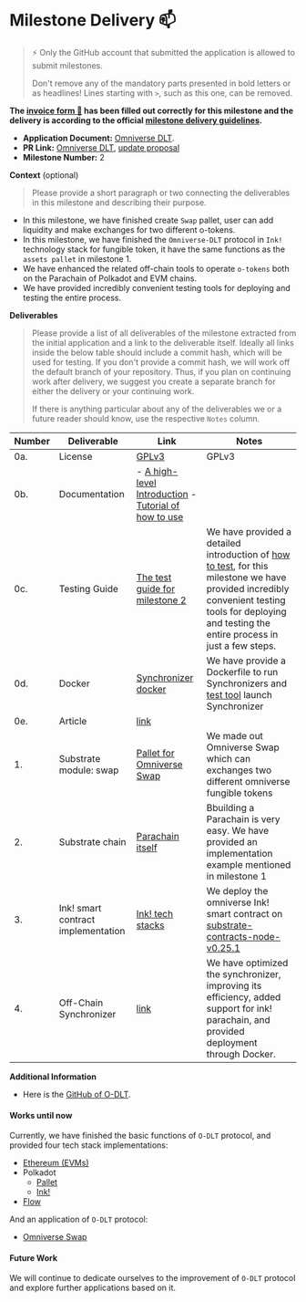 # Milestone Delivery :mailbox:

> ⚡ Only the GitHub account that submitted the application is allowed to submit milestones. 
> 
> Don't remove any of the mandatory parts presented in bold letters or as headlines! Lines starting with `>`, such as this one, can be removed.

**The [invoice form :pencil:](https://docs.google.com/forms/d/e/1FAIpQLSfmNYaoCgrxyhzgoKQ0ynQvnNRoTmgApz9NrMp-hd8mhIiO0A/viewform) has been filled out correctly for this milestone and the delivery is according to the official [milestone delivery guidelines](https://github.com/w3f/Grants-Program/blob/master/docs/milestone-deliverables-guidelines.md).**  

* **Application Document:** [Omniverse DLT](https://github.com/w3f/Grants-Program/blob/master/applications/Omniverse%20DLT.md).
* **PR Link:** [Omniverse DLT](https://github.com/w3f/Grants-Program/pull/1431), [update proposal](https://github.com/w3f/Grants-Program/pull/1475)
* **Milestone Number:** 2

**Context** (optional)
> Please provide a short paragraph or two connecting the deliverables in this milestone and describing their purpose.

* In this milestone, we have finished create `Swap` pallet, user can add liquidity and make exchanges for two different o-tokens.
* In this milestone, we have finished the `Omniverse-DLT` protocol in `Ink!` technology stack for fungible token, it have the same functions as the `assets pallet` in milestone 1.
* We have enhanced the related off-chain tools to operate `o-tokens` both on the Parachain of Polkadot and EVM chains.
* We have provided incredibly convenient testing tools for deploying and testing the entire process.

**Deliverables**
> Please provide a list of all deliverables of the milestone extracted from the initial application and a link to the deliverable itself. Ideally all links inside the below table should include a commit hash, which will be used for testing. If you don't provide a commit hash, we will work off the default branch of your repository. Thus, if you plan on continuing work after delivery, we suggest you create a separate branch for either the delivery or your continuing work. 
> 
> If there is anything particular about any of the deliverables we or a future reader should know, use the respective `Notes` column.

| Number | Deliverable |     Link      | Notes |
| ------------- | ------------- | ------------- |------------- |
| 0a. | License | [GPLv3](https://github.com/Omniverse-Web3-Labs/omniverse-swap/blob/milestone-2/LICENSE) | GPLv3  |
| 0b. | Documentation | - [A high-level Introduction](https://github.com/Omniverse-Web3-Labs/Omniverse-DLT-Introduction/blob/main/README.md) - [Tutorial of how to use](https://github.com/Omniverse-Web3-Labs/Omniverse-DLT-Introduction/blob/main/docs/README.md) |  |
| 0c. | Testing Guide | [The test guide for milestone 2](https://github.com/Omniverse-Web3-Labs/Omniverse-DLT-Introduction/blob/main/docs/test-guide/m2-test-guide.md) | We have provided a detailed introduction of [how to test](https://github.com/Omniverse-Web3-Labs/Omniverse-DLT-Introduction/blob/main/docs/README.md), for this milestone we have provided incredibly convenient testing tools for deploying and testing the entire process in just a few steps. |
| 0d. | Docker | [Synchronizer docker](https://github.com/Omniverse-Web3-Labs/omniverse-synchronizer/tree/milestone-2/docker)| We have provide a Dockerfile to run Synchronizers and [test tool](https://github.com/Omniverse-Web3-Labs/omniverse-system-test/blob/milestone-2/src/index.js#L120) launch Synchronizer|
| 0e. | Article | [link]() |  |
| 1. | Substrate module: swap | [Pallet for Omniverse Swap](https://github.com/Omniverse-Web3-Labs/omniverse-swap/tree/milestone-2/pallets/omni-swap) | We made out Omniverse Swap which can exchanges two different omniverse fungible tokens|
| 2. | Substrate chain | [Parachain itself](https://github.com/Omniverse-Web3-Labs/omniverse-swap/tree/milestone-2) | Bbuilding a Parachain is very easy. We have provided an implementation example mentioned in milestone 1 |  
| 3. | Ink! smart contract implementation | [Ink! tech stacks](https://github.com/Omniverse-Web3-Labs/omniverse-ink) | We deploy the omniverse Ink! smart contract on [substrate-contracts-node-v0.25.1](https://github.com/paritytech/substrate-contracts-node/releases/tag/v0.25.1) |
| 4. | Off-Chain Synchronizer | [link](https://github.com/Omniverse-Web3-Labs/omniverse-synchronizer/tree/milestone-2) | We have optimized the synchronizer, improving its efficiency, added support for ink! parachain, and provided deployment through Docker. |

**Additional Information**  
* Here is the [GitHub of O-DLT](https://github.com/Omniverse-Web3-Labs). 

#### **Works until now**  

Currently, we have finished the basic functions of `O-DLT` protocol, and provided four tech stack implementations:  

- [Ethereum (EVMs)](https://github.com/Omniverse-Web3-Labs/omniverse-evm/tree/web3-grant)
- Polkadot
  - [Pallet](https://github.com/Omniverse-Web3-Labs/omniverse-swap/tree/web3-grant)
  - [Ink!](https://github.com/Omniverse-Web3-Labs/omniverse-ink)
 - [Flow](https://github.com/Omniverse-Web3-Labs/omniverse-flow)

And an application of `O-DLT` protocol:

- [Omniverse Swap](https://github.com/Omniverse-Web3-Labs/omniverse-swap/tree/milestone-2/pallets/omni-swap)

#### **Future Work**  

We will continue to dedicate ourselves to the improvement of `O-DLT` protocol and explore further applications based on it.

